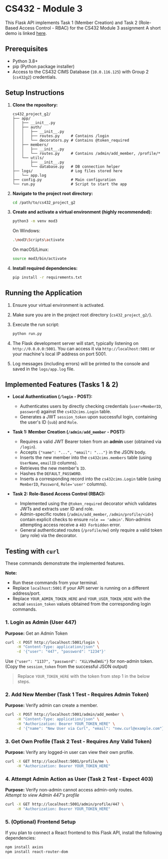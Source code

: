 # CS432 - Module 3 

This Flask API implements Task 1 (Member Creation) and Task 2 (Role-Based Access Control - RBAC) for the CS432 Module 3 assignment
A short demo is linked [here](https://youtu.be/tmyJm6wDxZ0?si=6SoHsK6UKPl0U3dr).

## Prerequisites

* Python 3.8+
* pip (Python package installer)
* Access to the CS432 CIMS Database (`10.0.116.125`) with Group 2 (`cs432g2`) credentials.

## Setup Instructions

1. **Clone the repository:**

   ```
   cs432_project_g2/
   ├── app/
   │   ├── __init__.py
   │   ├── auth/
   │   │   ├── __init__.py
   │   │   ├── routes.py     # Contains /login
   │   │   └── decorators.py # Contains @token_required
   │   ├── members/
   │   │   ├── __init__.py
   │   │   └── routes.py     # Contains /admin/add_member, /profile/*
   │   └── utils/
   │       ├── __init__.py
   │       └── database.py   # DB connection helper
   ├── logs/                 # Log files stored here
   │   └── app.log
   ├── config.py             # Main configuration
   └── run.py                # Script to start the app
   ```

2. **Navigate to the project root directory:**

   ```bash
   cd /path/to/cs432_project_g2
   ```

3. **Create and activate a virtual environment (highly recommended):**

   ```bash
   python3 -m venv mod3
   ```

   On Windows:

   ```bash
   .\mod3\Scripts\activate
   ```

   On macOS/Linux:

   ```bash
   source mod3/bin/activate
   ```

4. **Install required dependencies:**

   ```bash
   pip install -r requirements.txt
   ```

## Running the Application

1. Ensure your virtual environment is activated.
2. Make sure you are in the project root directory (`cs432_project_g2/`).
3. Execute the run script:

   ```bash
   python run.py
   ```

4. The Flask development server will start, typically listening on `http://0.0.0.0:5001`. You can access it via `http://localhost:5001` or your machine's local IP address on port 5001.
5. Log messages (including errors) will be printed to the console and saved in the `logs/app.log` file.

## Implemented Features (Tasks 1 & 2)

* **Local Authentication (`/login` - POST):**
  * Authenticates users by directly checking credentials (`user`=`MemberID`, `password`) against the `cs432cims.Login` table.
  * Generates a JWT `session_token` upon successful login, containing the user's ID (`sub`) and `Role`.

* **Task 1: Member Creation (`/admin/add_member` - POST):**
  * Requires a valid JWT Bearer token from an **admin** user (obtained via `/login`).
  * Accepts `{"name": "...", "email": "..."}` in the JSON body.
  * Inserts the new member into the `cs432cims.members` table (using `UserName`, `emailID` columns).
  * Retrieves the new member's `ID`.
  * Hashes the `DEFAULT_PASSWORD`.
  * Inserts a corresponding record into the `cs432cims.Login` table (using `MemberID`, `Password`, `Role='user'` columns).

* **Task 2: Role-Based Access Control (RBAC):**
  * Implemented using the `@token_required` decorator which validates JWTs and extracts user ID and role.
  * Admin-specific routes (`/admin/add_member`, `/admin/profile/<id>`) contain explicit checks to ensure `role == 'admin'`. Non-admins attempting access receive a `403 Forbidden` error.
  * General authenticated routes (`/profile/me`) only require a valid token (any role) via the decorator.

## Testing with `curl`

These commands demonstrate the implemented features.

**Note:**

* Run these commands from your terminal.
* Replace `localhost:5001` if your API server is running on a different address/port.
* Replace `YOUR_ADMIN_TOKEN_HERE` and `YOUR_USER_TOKEN_HERE` with the actual `session_token` values obtained from the corresponding login commands.

### 1. Login as Admin (User 447)  
**Purpose:** Get an Admin Token

```bash
curl -X POST http://localhost:5001/login \
     -H "Content-Type: application/json" \
     -d '{"user": "447", "password": "1234"}'
```

Use `{"user": "1137", "password": "XiLV9wEWdi"}` for non-admin token.  
(Copy the `session_token` from the successful JSON output)

> Replace `YOUR_TOKEN_HERE` with the token from step 1 in the below steps.

### 2. Add New Member (Task 1 Test - Requires Admin Token)  
**Purpose:** Verify admin can create a member.

```bash
curl -X POST http://localhost:5001/admin/add_member \
     -H "Content-Type: application/json" \
     -H "Authorization: Bearer YOUR_TOKEN_HERE" \
     -d '{"name": "New User via Curl", "email": "new.curl@example.com"}'
```

### 3. Get Own Profile (Task 2 Test - Requires Any Valid Token)  
**Purpose:** Verify any logged-in user can view their own profile.

```bash
curl -X GET http://localhost:5001/profile/me \
     -H "Authorization: Bearer YOUR_TOKEN_HERE"
```

### 4. Attempt Admin Action as User (Task 2 Test - Expect 403)  
**Purpose:** Verify non-admin cannot access admin-only routes.  
_Attempt to view Admin 447's profile_

```bash
curl -X GET http://localhost:5001/admin/profile/447 \
     -H "Authorization: Bearer YOUR_TOKEN_HERE"
```

### 5. (Optional) Frontend Setup

If you plan to connect a React frontend to this Flask API, install the following dependencies:

```bash
npm install axios
npm install react-router-dom



